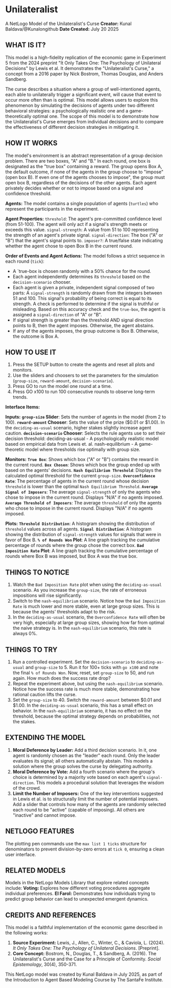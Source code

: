 # Unilateralist
A NetLogo Model of the Unilateralist's Curse
**Creator:** Kunal Baldava/@Kunalongithub
**Date Created:** July 20 2025

## WHAT IS IT?
This model is a high-fidelity replication of the economic game in Experiment 5 from the 2024 preprint "It Only Takes One: The Psychology of Unilateral Decisions" by Lewis et al. It demonstrates the "Unilateralist's Curse," a concept from a 2016 paper by Nick Bostrom, Thomas Douglas, and Anders Sandberg.

The curse describes a situation where a group of well-intentioned agents, each able to unilaterally trigger a significant event, will cause that event to occur more often than is optimal. This model allows users to explore this phenomenon by simulating the decisions of agents under two different behavioral strategies: a psychologically realistic one and a game-theoretically optimal one. The scope of this model is to demonstrate how the Unilateralist's Curse emerges from individual decisions and to compare the effectiveness of different decision strategies in mitigating it.
## HOW IT WORKS
The model's environment is an abstract representation of a group decision problem. There are two boxes, "A" and "B." In each round, one box is designated as the "true box" containing a reward. The group opens Box A, the default outcome, if none of the agents in the group choose to "impose" (open box B). If even one of the agents chooses to impose", the group must open box B, regardless of the decisions of the other agents. Each agent privately decides whether or not to impose based on a signal and confidence threshold.

**Agents:**
The model contains a single population of agents (`turtles`) who represent the participants in the experiment.

**Agent Properties:**
`threshold`: The agent's pre-committed confidence level (from 51-100). The agent will only act if a signal's strength meets or exceeds this value.
`signal-strength`: A value from 51 to 100 representing the strength of an agent's private signal.
`signal-direction`: The box ("A" or "B") that the agent's signal points to.
`imposer?`: A true/false state indicating whether the agent chose to open Box B in the current round.

**Order of Events and Agent Actions:**
The model follows a strict sequence in each round (`tick`):
- A `true-box is chosen randomly with a 50% chance for the round.
- Each agent independently determines its `threshold` based on the `decision-scenario` chooser.
- Each agent is given a private, independent signal composed of two parts:
A `signal-strength` is randomly drawn from the integers between 51 and 100.
This signal's probability of being correct is equal to its strength. A check is performed to determine if the signal is truthful or misleading.
Based on this accuracy check and the `true-box`, the agent is assigned a `signal-direction` of "A" or "B".
- If signal strength is greater than the threshold AND signal direction points to B, then the agent imposes. Otherwise, the agent abstains.
- If any of the agents imposes, the group outcome is Box B. Otherwise, the outcome is Box A.

## HOW TO USE IT

1.  Press the SETUP button to create the agents and reset all plots and monitors.
2.  Use the sliders and choosers to set the parameters for the simulation (`group-size`, `reward-amount`, `decision-scenario`).
3.  Press GO to run the model one round at a time.
4.  Press GO x100 to run 100 consecutive rounds to observe long-term trends.

**Interface Items:**

**Inputs:**
**`group-size` Slider**: Sets the number of agents in the model (from 2 to 100).
**`reward-amount` Chooser**: Sets the value of the prize ($0.01 or $1.00). In the `deciding-as-usual` scenario, higher stakes slightly increase agent caution.
**`decision-scenario` Chooser**: Selects the rule agents use to set their decision threshold:
deciding-as-usual - A psychologically realistic model based on empirical data from Lewis et. al.
nash-equilibrium - A game-theoretic model where thresholds rise optimally with group size.

**Monitors:**
**`True Box`**: Shows which box ("A" or "B") contains the reward in the current round.
**`Box Chosen`**: Shows which box the group ended up with based on the agents' decisions.
**`Nash Equilibrium Threshold`**: Displays the calculated optimal threshold for the current `group-size`.
**`Overconfidence Rate`**: The percentage of agents in the current round whose decision `threshold` is lower than the optimal `Nash Equilibrium Threshold`.
**`Average Signal of Imposers`**: The average `signal-strength` of only the agents who chose to impose in the current round. Displays "N/A" if no agents imposed.
**`Average Threshold of Imposers`**: The average `threshold` of only the agents who chose to impose in the current round. Displays "N/A" if no agents imposed.

**Plots:**
**`Threshold Distribution`**: A histogram showing the distribution of `threshold` values across all agents.
**`Signal Distribution`**: A histogram showing the distribution of `signal-strength` values for signals that were in favor of Box B.
**`% of Rounds Won` Plot**: A line graph tracking the cumulative percentage of rounds where the group chose the correct box.
**`Bad Imposition Rate` Plot**: A line graph tracking the cumulative percentage of rounds where Box B was imposed, but Box A was the true box.

## THINGS TO NOTICE

1.  Watch the `Bad Imposition Rate` plot when using the `deciding-as-usual` scenario. As you increase the `group-size`, the rate of erroneous impositions will rise significantly.
2.  Switch to the `nash-equilibrium` scenario. Notice how the `Bad Imposition Rate` is much lower and more stable, even at large group sizes. This is because the agents' thresholds adapt to the risk.
3.  In the `deciding-as-usual` scenario, the `Overconfidence Rate` will often be very high, especially at large group sizes, showing how far from optimal the naive strategy is. In the `nash-equilibrium` scenario, this rate is always 0%.

## THINGS TO TRY

1.  Run a controlled experiment. Set the `decision-scenario` to `deciding-as-usual` and `group-size` to 5. Run it for 100+ ticks with `go x100` and note the final `% of Rounds Won`. Now, reset, set `group-size` to 50, and run again. How much does the success rate drop?
2.  Repeat the experiment above, but using the `nash-equilibrium` scenario. Notice how the success rate is much more stable, demonstrating how rational caution lifts the curse.
3.  Set the `group-size` to 40. Switch the `reward-amount` between $0.01 and $1.00. In the `deciding-as-usual` scenario, this has a small effect on behavior. In the `nash-equilibrium` scenario, it has no effect on the threshold, because the optimal strategy depends on probabilities, not the stakes.

## EXTENDING THE MODEL

1.  **Moral Deference by Leader:** Add a third decision scenario. In it, one agent is randomly chosen as the "leader" each round. Only the leader evaluates its signal; all others automatically abstain. This models a solution where the group solves the curse by delegating authority.
2.  **Moral Deference by Vote:** Add a fourth scenario where the group's choice is determined by a majority vote based on each agent's `signal-direction`. This models a procedural solution that leverages the wisdom of the crowd.
3.  **Limit the Number of Imposers:** One of the key interventions suggested in Lewis et al. is to structurally limit the number of potential imposers. Add a slider that controls how many of the agents are randomly selected each round to be "active" (capable of imposing). All others are "inactive" and cannot impose.

## NETLOGO FEATURES

The plotting pen commands use the `max list 1 ticks` structure for denominators to prevent division-by-zero errors at `tick 0`, ensuring a clean user interface.

## RELATED MODELS

Models in the NetLogo Models Library that explore related concepts include:
**Voting:** Explores how different voting procedures aggregate individual preferences.
**El Farol:** Demonstrates how individuals trying to predict group behavior can lead to unexpected emergent dynamics.

## CREDITS AND REFERENCES

This model is a faithful implementation of the economic game described in the following works:
1.  **Source Experiment:** Lewis, J., Allen, C., Winter, C., & Caviola, L. (2024). *It Only Takes One: The Psychology of Unilateral Decisions*. [Preprint].
2.  **Core Concept:** Bostrom, N., Douglas, T., & Sandberg, A. (2016). The Unilateralist's Curse and the Case for a Principle of Conformity. *Social Epistemology*, 30(4), 350-371.

This NetLogo model was created by Kunal Baldava in July 2025, as part of the Introduction to Agent Based Modeling Course by The SantaFe Institute.
